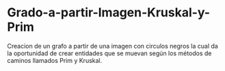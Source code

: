 # Grado-a-partir-Imagen-Kruskal-y-Prim
Creacion de un grafo a partir de una imagen con circulos negros la cual da la oportunidad de crear entidades que se muevan según los métodos de caminos llamados Prim y Kruskal.
